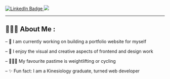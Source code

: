 <div id="header">
  <div id="badges">
    <a href="your-linkedin-URL">
      <img src="https://img.shields.io/badge/LinkedIn-blue?style=for-the-badge&logo=linkedin&logoColor=white" alt="LinkedIn Badge"/>
    </a>
    <a href="mailto:alisa.vorotyn@gmail.com">
      <img src="https://img.shields.io/badge/Gmail-D14836?style=for-the-badge&logo=gmail&logoColor=white"/>
    </a>
</div>
  <img src="https://komarev.com/ghpvc/?username=vorotyna&style=flat-square&color=blue" alt=""/>
</div>

---

## 👩🏻‍💻 About Me :
– 📍 I am currently working on building a portfolio website for myself

– 🎨 I enjoy the visual and creative aspects of frontend and design work

– 🚴🏼‍♀️ My favourite pastime is weightlifting or cycling

– ✨ Fun fact: I am a Kinesiology graduate, turned web developer
